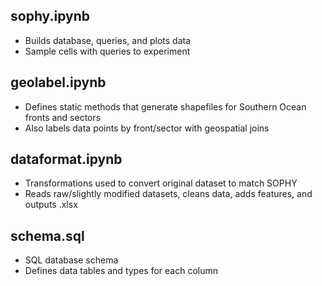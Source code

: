 ## sophy.ipynb
- Builds database, queries, and plots data
- Sample cells with queries to experiment

## geolabel.ipynb
- Defines static methods that generate shapefiles for Southern Ocean fronts and sectors
- Also labels data points by front/sector with geospatial joins

## dataformat.ipynb
- Transformations used to convert original dataset to match SOPHY
- Reads raw/slightly modified datasets, cleans data, adds features, and outputs .xlsx

## schema.sql
- SQL database schema
- Defines data tables and types for each column
